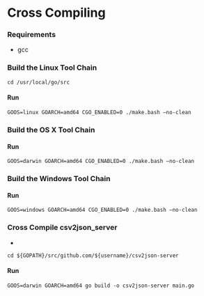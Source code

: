 # Cross Compiling

### Requirements

- gcc

### Build the Linux Tool Chain

    cd /usr/local/go/src

#### Run

    GOOS=linux GOARCH=amd64 CGO_ENABLED=0 ./make.bash —no-clean


### Build the OS X Tool Chain

#### Run

    GOOS=darwin GOARCH=amd64 CGO_ENABLED=0 ./make.bash —no-clean


### Build the Windows Tool Chain

#### Run

    GOOS=windows GOARCH=amd64 CGO_ENABLED=0 ./make.bash —no-clean


### Cross Compile csv2json_server

-

    cd ${GOPATH}/src/github.com/${username}/csv2json-server

#### Run

    GOOS=darwin GOARCH=amd64 go build -o csv2json-server main.go
